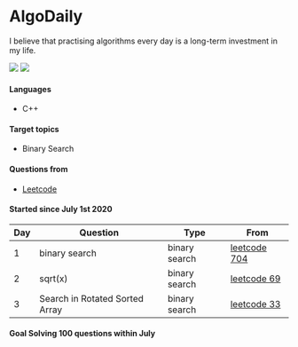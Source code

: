 # AlgoDaily

I believe that practising algorithms every day is a long-term investment in my life.

[![](https://lc.coding.gs/v1/solved/smilegupta.svg?logo=leetcode)](https://leetcode.com/smilegupta/)
[![](https://lc.coding.gs/v1/ranking/smilegupta.svg?logo=leetcode)](https://leetcode.com/smilegupta/)

#### Languages

-   C++
#### Target topics

-   Binary Search

#### Questions from

-   [Leetcode](https://leetcode.com)

#### Started since July 1st 2020

| Day  | Question | Type | From |                                                                                                                                        
| ---- | ---- | ---- | ---- | 
| 1    | binary search | binary search| [leetcode 704](https://leetcode.com/problems/binary-search)|
| 2    | sqrt(x)| binary search| [leetcode 69](https://leetcode.com/problems/sqrtx/)|
| 3    | Search in Rotated Sorted Array| binary search| [leetcode 33](https://leetcode.com/problems/search-in-rotated-sorted-array/)|




#### Goal Solving 100 questions within July
